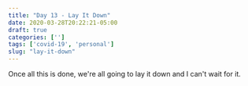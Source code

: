 ```yaml
---
title: "Day 13 - Lay It Down"
date: 2020-03-28T20:22:21-05:00
draft: true
categories: ['']
tags: ['covid-19', 'personal']
slug: "lay-it-down"
---
```


Once all this is done, we're all going to lay it down and I can't wait for it.
